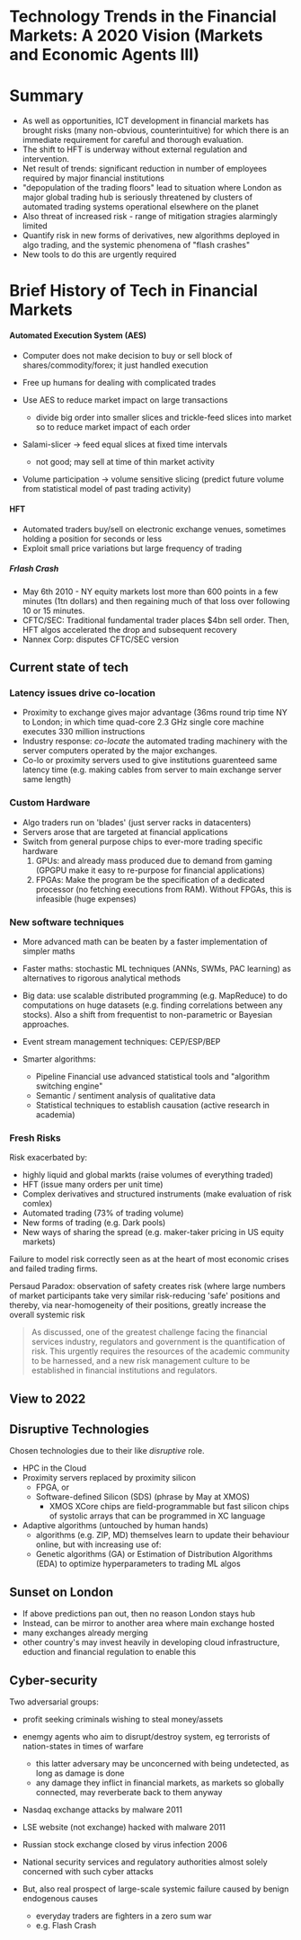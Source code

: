 # Technology Trends in the Financial Markets: A 2020 Vision (Markets and Economic Agents III)

# Summary

- As well as opportunities, ICT development in financial markets has brought risks (many non-obvious, counterintuitive) for which there is an immediate requirement for careful and thorough evaluation.
- The shift to HFT is underway without external regulation and intervention.
- Net result of trends: significant reduction in number of employees required by major financial institutions
- "depopulation of the trading floors" lead to situation where London as major global trading hub is seriously threatened by clusters of automated trading systems operational elsewhere on the planet
- Also threat of increased risk - range of mitigation stragies alarmingly limited
- Quantify risk in new forms of derivatives, new algorithms deployed in algo trading, and the systemic phenomena of "flash crashes"
- New tools to do this are urgently required

# Brief History of Tech in Financial Markets

#### Automated Execution System (AES)
- Computer does not make decision to buy or sell block of shares/commodity/forex; it just handled execution
- Free up humans for dealing with complicated trades
- Use AES to reduce market impact on large transactions
    - divide big order into smaller slices and trickle-feed slices into market so to reduce market impact of each order

- Salami-slicer -> feed equal slices at fixed time intervals
    - not good; may sell at time of thin market activity
- Volume participation -> volume sensitive slicing (predict future volume from statistical model of past trading activity)

#### HFT

- Automated traders buy/sell on electronic exchange venues, sometimes holding a position for seconds or less
- Exploit small price variations but large frequency of trading

##### Frlash Crash

- May 6th 2010 - NY equity markets lost more than 600 points in a few minutes (1tn dollars) and then regaining much of that loss over following 10 or 15 minutes.
- CFTC/SEC: Traditional fundamental trader places $4bn sell order. Then, HFT algos accelerated the drop and subsequent recovery
- Nannex Corp: disputes CFTC/SEC version


## Current state of tech

### Latency issues drive co-location

- Proximity to exchange gives major advantage (36ms round trip time NY to London; in which time quad-core 2.3 GHz single core machine executes 330 million instructions
- Industry response: *co-locate* the automated trading machinery with the server computers operated by the major exchanges.
- Co-lo or proximity servers used to give institutions guarenteed same latency time (e.g. making cables from server to main exchange server same length)

### Custom Hardware

- Algo traders run on 'blades' (just server racks in datacenters)
- Servers arose that are targeted at financial applications
- Switch from general purpose chips to ever-more trading specific hardware
    1. GPUs: and already mass produced due to demand from gaming (GPGPU make it easy to re-purpose for financial applications)
    2. FPGAs: Make the program be the specification of a dedicated processor (no fetching executions from RAM). Without FPGAs, this is infeasible (huge expenses)

### New software techniques

- More advanced math can be beaten by a faster implementation of simpler maths
- Faster maths: stochastic ML techniques (ANNs, SWMs, PAC learning) as alternatives to rigorous analytical methods

- Big data: use scalable distributed programming (e.g. MapReduce) to do computations on huge datasets (e.g. finding correlations between any stocks). Also a shift from frequentist to non-parametric or Bayesian approaches.

- Event stream management techniques: CEP/ESP/BEP

- Smarter algorithms:
    - Pipeline Financial use advanced statistical tools and "algorithm switching engine"
    - Semantic / sentiment analysis of qualitative data
    - Statistical techniques to establish causation (active research in academia)

### Fresh Risks

Risk exacerbated by:

- highly liquid and global markts (raise volumes of everything traded)
- HFT (issue many orders per unit time)
- Complex derivatives and structured instruments (make evaluation of risk comlex)
- Automated trading (73% of trading volume)
- New forms of trading (e.g. Dark pools)
- New ways of sharing the spread (e.g. maker-taker pricing in US equity markets)

Failure to model risk correctly seen as at the heart of most economic crises and failed trading firms.

Persaud Paradox: observation of safety creates risk (where large numbers of market participants take very similar risk-reducing 'safe' positions and thereby, via near-homogeneity of their positions, greatly increase the overall systemic risk

> As discussed, one of the greatest challenge facing the financial services industry, regulators
and government is the quantification of risk. This urgently requires the resources of the
academic community to be harnessed, and a new risk management culture to be established in
financial institutions and regulators. 

## View to 2022

## Disruptive Technologies

Chosen technologies due to their like *disruptive* role.

- HPC in the Cloud
- Proximity servers replaced by proximity silicon
    - FPGA, or
    - Software-defined Silicon (SDS) (phrase by May at XMOS)
        - XMOS XCore chips are field-programmable but fast silicon chips of systolic arrays that can be programmed in XC language
- Adaptive algorithms (untouched by human hands)
    - algorithms (e.g. ZIP, MD) themselves learn to update their behaviour online, but with increasing use of:
    - Genetic algorithms (GA) or Estimation of Distribution Algorithms (EDA) to optimize hyperparameters to trading ML algos

## Sunset on London

- If above predictions pan out, then no reason London stays hub
- Instead, can be mirror to another area where main exchange hosted
- many exchanges already merging
- other country's may invest heavily in developing cloud infrastructure, eduction and financial regulation to enable this

## Cyber-security

Two adversarial groups:

- profit seeking criminals wishing to steal money/assets
- enemgy agents who aim to disrupt/destroy system, eg terrorists of nation-states in times of warfare
    - this latter adversary may be unconcerned with being undetected, as long as damage is done
    - any damage they inflict in financial markets, as markets so globally connected, may reverberate back to them anyway

- Nasdaq exchange attacks by malware 2011
- LSE website (not exchange) hacked with malware 2011
- Russian stock exchange closed by virus infection 2006

- National security services and regulatory authorities almost solely concerned with such cyber attacks
- But, also real prospect of large-scale systemic failure caused by benign endogenous causes
    - everyday traders are fighters in a zero sum war
    - e.g. Flash Crash


